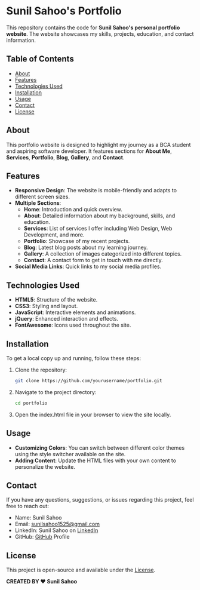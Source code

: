 # Sunil Sahoo's Portfolio

This repository contains the code for **Sunil Sahoo's personal portfolio website**. The website showcases my skills, projects, education, and contact information.

## Table of Contents
- [About](#about)
- [Features](#features)
- [Technologies Used](#technologies-used)
- [Installation](#installation)
- [Usage](#usage)
- [Contact](#contact)
- [License](#license)

## About
This portfolio website is designed to highlight my journey as a BCA student and aspiring software developer. It features sections for **About Me**, **Services**, **Portfolio**, **Blog**, **Gallery**, and **Contact**.

## Features
- **Responsive Design**: The website is mobile-friendly and adapts to different screen sizes.
- **Multiple Sections**:
  - **Home**: Introduction and quick overview.
  - **About**: Detailed information about my background, skills, and education.
  - **Services**: List of services I offer including Web Design, Web Development, and more.
  - **Portfolio**: Showcase of my recent projects.
  - **Blog**: Latest blog posts about my learning journey.
  - **Gallery**: A collection of images categorized into different topics.
  - **Contact**: A contact form to get in touch with me directly.
- **Social Media Links**: Quick links to my social media profiles.

## Technologies Used
- **HTML5**: Structure of the website.
- **CSS3**: Styling and layout.
- **JavaScript**: Interactive elements and animations.
- **jQuery**: Enhanced interaction and effects.
- **FontAwesome**: Icons used throughout the site.

## Installation
To get a local copy up and running, follow these steps:

1. Clone the repository:
   ```bash
   git clone https://github.com/yourusername/portfolio.git
2. Navigate to the project directory:
   ```bash
   cd portfolio
3. Open the index.html file in your browser to view the site locally.

## Usage
- **Customizing Colors**: You can switch between different color themes using the style switcher available on the site.
- **Adding Content**: Update the HTML files with your own content to personalize the website.

## Contact
If you have any questions, suggestions, or issues regarding this project, feel free to reach out:

- Name: Sunil Sahoo
- Email: sunilsahoo1525@gmail.com
- LinkedIn: Sunil Sahoo on [LinkedIn](https://www.linkedin.com/in/sunil-sahoo-46837a252/)
- GitHub: [GitHub](https://github.com/Sunil-Sahoo-2004) Profile

## License
This project is open-source and available under the [License](./LICENSE).

**CREATED BY ❤️ Sunil Sahoo**
